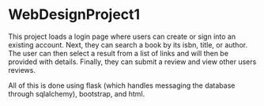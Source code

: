 # WebDesignProject1

This project loads a login page where users can create or sign into an existing account. Next, they can search a book by its isbn, title, or author. The user can then select a result from a list of links and will then be provided with details. Finally, they can submit a review and view other users reviews.

All of this is done using flask (which handles messaging the database through sqlalchemy), bootstrap, and html. 
